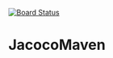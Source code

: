 [![Board Status](https://dev.azure.com/ssatisha/a28a6aca-c7d7-4d26-89c1-85040be8a950/43595ea7-163a-4022-be6d-60dc8f0f5b48/_apis/work/boardbadge/aee63520-05a3-45b8-a2b5-7c086fa6292a)](https://dev.azure.com/ssatisha/a28a6aca-c7d7-4d26-89c1-85040be8a950/_boards/board/t/43595ea7-163a-4022-be6d-60dc8f0f5b48/Microsoft.RequirementCategory)
# JacocoMaven
